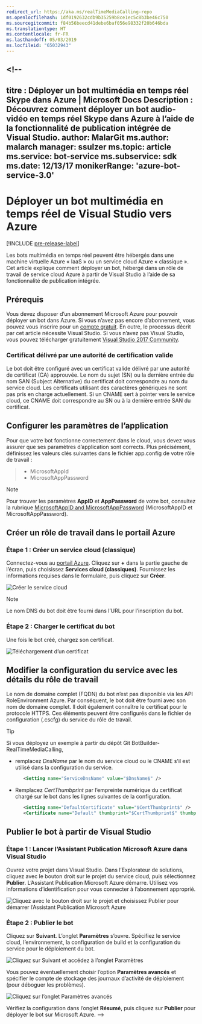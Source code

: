```yaml
---
redirect_url: https://aka.ms/realTimeMediaCalling-repo
ms.openlocfilehash: 1df0192632cdb9b35259b8ce1ec5c8b3be46c750
ms.sourcegitcommit: f84b56beecd41debe6baf056e98332f20b646bda
ms.translationtype: HT
ms.contentlocale: fr-FR
ms.lasthandoff: 05/03/2019
ms.locfileid: "65032943"
---
```

<a name="--"></a><!--
---
titre : Déployer un bot multimédia en temps réel Skype dans Azure | Microsoft Docs Description : Découvrez comment déployer un bot audio-vidéo en temps réel Skype dans Azure à l’aide de la fonctionnalité de publication intégrée de Visual Studio.
author: MalarGit ms.author: malarch manager: ssulzer ms.topic: article ms.service: bot-service ms.subservice: sdk ms.date: 12/13/17 monikerRange: 'azure-bot-service-3.0'
---

# <a name="deploy-a-real-time-media-bot-from-visual-studio-to-azure"></a>Déployer un bot multimédia en temps réel de Visual Studio vers Azure

[!INCLUDE [pre-release-label](../includes/pre-release-label-v3.md)]

Les bots multimédia en temps réel peuvent être hébergés dans une machine virtuelle Azure « IaaS » ou un service cloud Azure « classique ». Cet article explique comment déployer un bot, hébergé dans un rôle de travail de service cloud Azure à partir de Visual Studio à l’aide de sa fonctionnalité de publication intégrée.

## <a name="prerequisites"></a>Prérequis

Vous devez disposer d’un abonnement Microsoft Azure pour pouvoir déployer un bot dans Azure. Si vous n’avez pas encore d’abonnement, vous pouvez vous inscrire pour un <a href="https://azure.microsoft.com/en-us/free/" target="_blank">compte gratuit</a>. En outre, le processus décrit par cet article nécessite Visual Studio. Si vous n’avez pas Visual Studio, vous pouvez télécharger gratuitement <a href="https://www.visualstudio.com/downloads/" target="_blank">Visual Studio 2017 Community</a>.

### <a name="certificate-from-a-valid-certificate-authority"></a>Certificat délivré par une autorité de certification valide
Le bot doit être configuré avec un certificat valide délivré par une autorité de certificat (CA) approuvée. Le nom du sujet (SN) ou la dernière entrée du nom SAN (Subject Alternative) du certificat doit correspondre au nom du service cloud. Les certificats utilisant des caractères génériques ne sont pas pris en charge actuellement. Si un CNAME sert à pointer vers le service cloud, ce CNAME doit correspondre au SN ou à la dernière entrée SAN du certificat.

## <a name="configure-application-settings"></a>Configurer les paramètres de l’application
Pour que votre bot fonctionne correctement dans le cloud, vous devez vous assurer que ses paramètres d’application sont corrects. Plus précisément, définissez les valeurs clés suivantes dans le fichier app.config de votre rôle de travail :
> <ul><li>MicrosoftAppId</li><li>MicrosoftAppPassword</li></ul>

> [!NOTE]
> Pour trouver les paramètres **AppID** et **AppPassword** de votre bot, consultez la rubrique [MicrosoftAppID and MicrosoftAppPassword](~/bot-service-manage-overview.md#microsoftappid-and-microsoftapppassword) (MicrosoftAppID et MicrosoftAppPassword).

## <a name="create-worker-role-in-the-azure-portal"></a>Créer un rôle de travail dans le portail Azure
### <a name="step-1-create-cloud-serviceclassic"></a>Étape 1 : Créer un service cloud (classique)
Connectez-vous au <a href="https://portal.azure.com">portail Azure</a>. Cliquez sur **+** dans la partie gauche de l’écran, puis choisissez **Services cloud (classiques)**. Fournissez les informations requises dans le formulaire, puis cliquez sur **Créer**.

![Créer le service cloud](../media/real-time-media-bot-portal-service-creation.png)

> [!NOTE]
> Le nom DNS du bot doit être fourni dans l’URL pour l’inscription du bot.

### <a name="step-2-upload-the-certificate-for-the-bot"></a>Étape 2 : Charger le certificat du bot
Une fois le bot créé, chargez son certificat.

![Téléchargement d’un certificat](../media/real-time-media-bot-portal-certificates.png)

## <a name="modify-service-configuration-with-worker-role-details"></a>Modifier la configuration du service avec les détails du rôle de travail
Le nom de domaine complet (FQDN) du bot n’est pas disponible via les API RoleEnvironment Azure. Par conséquent, le bot doit être fourni avec son nom de domaine complet. Il doit également connaître le certificat pour le protocole HTTPS. Ces éléments peuvent être configurés dans le fichier de configuration (.cscfg) du service du rôle de travail.

> [!TIP]
> Si vous déployez un exemple à partir du dépôt Git BotBuilder-RealTimeMediaCalling,
> - remplacez $DnsName$ par le nom du service cloud ou le CNAME s’il est utilisé dans la configuration du service.
>   ```xml
>      <Setting name="ServiceDnsName" value="$DnsName$" />
>   ```
> 
> - Remplacez $CertThumbprint$ par l’empreinte numérique du certificat chargé sur le bot dans les lignes suivantes de la configuration.
>   ```xml
>      <Setting name="DefaultCertificate" value="$CertThumbprint$" />
>      <Certificate name="Default" thumbprint="$CertThumbprint$" thumbprintAlgorithm="sha1" />
>   ```

## <a name="publish-the-bot-from-visual-studio"></a>Publier le bot à partir de Visual Studio
### <a name="step-1-launch-the-microsoft-azure-publishing-wizard-in-visual-studio"></a>Étape 1 : Lancer l’Assistant Publication Microsoft Azure dans Visual Studio

Ouvrez votre projet dans Visual Studio. Dans l’Explorateur de solutions, cliquez avec le bouton droit sur le projet du service cloud, puis sélectionnez **Publier**. L’Assistant Publication Microsoft Azure démarre. Utilisez vos informations d’identification pour vous connecter à l’abonnement approprié.

![Cliquez avec le bouton droit sur le projet et choisissez Publier pour démarrer l’Assistant Publication Microsoft Azure](../media/real-time-media-bot-publish-signin.png)

### <a name="step-2-publish-the-bot"></a>Étape 2 : Publier le bot

Cliquez sur **Suivant**. L’onglet **Paramètres** s’ouvre. Spécifiez le service cloud, l’environnement, la configuration de build et la configuration du service pour le déploiement du bot.

![Cliquez sur Suivant et accédez à l’onglet Paramètres](../media/real-time-media-bot-publish-settings.png)

Vous pouvez éventuellement choisir l’option **Paramètres avancés** et spécifier le compte de stockage des journaux d’activité de déploiement (pour déboguer les problèmes).

![Cliquez sur l’onglet Paramètres avancés](../media/real-time-media-bot-publish-advanced-settings.png)

Vérifiez la configuration dans l’onglet **Résumé**, puis cliquez sur **Publier** pour déployer le bot sur Microsoft Azure.
-->